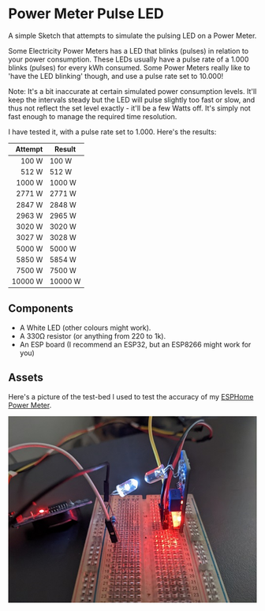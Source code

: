 Power Meter Pulse LED
=====================

A simple Sketch that attempts to simulate the pulsing LED on a Power Meter.

Some Electricity Power Meters has a LED that blinks (pulses) in relation to your power consumption.
These LEDs usually have a pulse rate of a 1.000 blinks (pulses) for every kWh consumed.
Some Power Meters really like to 'have the LED blinking' though, and use a pulse rate set to 10.000!

Note: It's a bit inaccurate at certain simulated power consumption levels. It'll keep the intervals steady 
but the LED will pulse slightly too fast or slow, and thus not reflect the set level exactly - it'll be a few Watts off. 
It's simply not fast enough to manage the required time resolution.  

I have tested it, with a pulse rate set to 1.000. Here's the results:

| Attempt |  Result | 
|--------:|---------|
|   100 W |   100 W |
|   512 W |   512 W |
|  1000 W |  1000 W |
|  2771 W |  2771 W |
|  2847 W |  2848 W | 
|  2963 W |  2965 W | 
|  3020 W |  3020 W |
|  3027 W |  3028 W |
|  5000 W |  5000 W |
|  5850 W |  5854 W |
|  7500 W |  7500 W |
| 10000 W | 10000 W |

Components
----------

* A White LED (other colours might work).
* A 330Ω resistor (or anything from 220 to 1k).
* An ESP board (I recommend an ESP32, but an ESP8266 might work for you)

Assets
------
Here's a picture of the test-bed I used to test the accuracy of my [ESPHome Power Meter](https://github.com/zenzay/esphome-projects/tree/main/power-meter).

![pulse_led_test_bed](./assets/images/pulse_led_test_bed.jpg)

